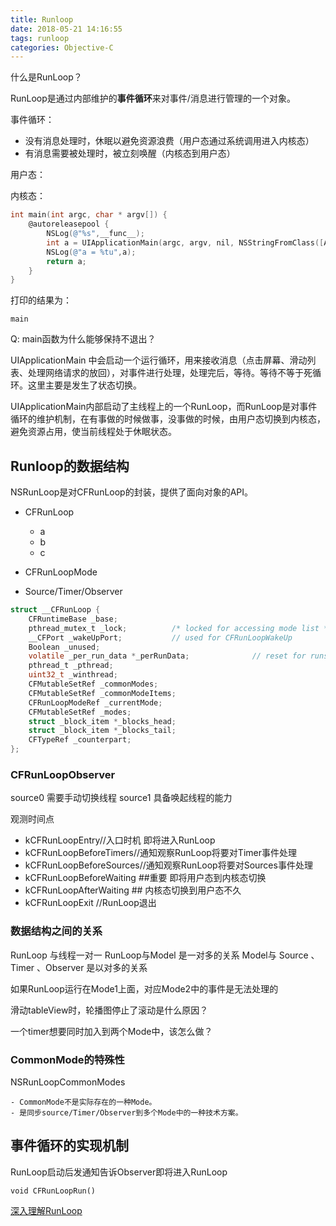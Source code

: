 ```yaml
---
title: Runloop
date: 2018-05-21 14:16:55
tags: runloop
categories: Objective-C
---
```


什么是RunLoop？

RunLoop是通过内部维护的**事件循环**来对事件/消息进行管理的一个对象。

事件循环：

- 没有消息处理时，休眠以避免资源浪费（用户态通过系统调用进入内核态）
- 有消息需要被处理时，被立刻唤醒（内核态到用户态）

用户态：

内核态：

```Objective-C
int main(int argc, char * argv[]) {
    @autoreleasepool {
        NSLog(@"%s",__func__);
        int a = UIApplicationMain(argc, argv, nil, NSStringFromClass([AppDelegate class]));
        NSLog(@"a = %tu",a);
        return a;
    }
}
```

打印的结果为：

```
main
```
Q: main函数为什么能够保持不退出？

UIApplicationMain 中会启动一个运行循环，用来接收消息（点击屏幕、滑动列表、处理网络请求的放回），对事件进行处理，处理完后，等待。等待不等于死循环。这里主要是发生了状态切换。

UIApplicationMain内部启动了主线程上的一个RunLoop，而RunLoop是对事件循环的维护机制，在有事做的时候做事，没事做的时候，由用户态切换到内核态，避免资源占用，使当前线程处于休眠状态。

## Runloop的数据结构

NSRunLoop是对CFRunLoop的封装，提供了面向对象的API。

- CFRunLoop
    - a
    - b
    - c

- CFRunLoopMode
- Source/Timer/Observer

```C
struct __CFRunLoop {
    CFRuntimeBase _base;
    pthread_mutex_t _lock;			/* locked for accessing mode list */
    __CFPort _wakeUpPort;			// used for CFRunLoopWakeUp 
    Boolean _unused;
    volatile _per_run_data *_perRunData;              // reset for runs of the run loop
    pthread_t _pthread;
    uint32_t _winthread;
    CFMutableSetRef _commonModes;
    CFMutableSetRef _commonModeItems;
    CFRunLoopModeRef _currentMode;
    CFMutableSetRef _modes;
    struct _block_item *_blocks_head;
    struct _block_item *_blocks_tail;
    CFTypeRef _counterpart;
};
```

### CFRunLoopObserver

source0 需要手动切换线程
source1 具备唤起线程的能力


观测时间点

- kCFRunLoopEntry//入口时机 即将进入RunLoop
- kCFRunLoopBeforeTimers//通知观察RunLoop将要对Timer事件处理
- kCFRunLoopBeforeSources//通知观察RunLoop将要对Sources事件处理
- kCFRunLoopBeforeWaiting ##重要 即将用户态到内核态切换
- kCFRunLoopAfterWaiting ## 内核态切换到用户态不久
- kCFRunLoopExit //RunLoop退出

### 数据结构之间的关系
RunLoop 与线程一对一
RunLoop与Model 是一对多的关系
Model与 Source 、Timer 、Observer 是以对多的关系

如果RunLoop运行在Mode1上面，对应Mode2中的事件是无法处理的

滑动tableView时，轮播图停止了滚动是什么原因？

一个timer想要同时加入到两个Mode中，该怎么做？


### CommonMode的特殊性

NSRunLoopCommonModes

    - CommonMode不是实际存在的一种Mode。
    - 是同步source/Timer/Observer到多个Mode中的一种技术方案。

## 事件循环的实现机制

RunLoop启动后发通知告诉Observer即将进入RunLoop



```
void CFRunLoopRun()

```

[深入理解RunLoop](https://blog.ibireme.com/2015/05/18/runloop/)